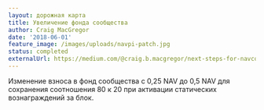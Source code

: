 ```yaml
---
layout: дорожная карта
title: Увеличение фонда сообщества
author: Craig MacGregor
date: '2018-06-01'
feature_image: /images/uploads/navpi-patch.jpg
status: completed
externalUrl: https://medium.com/@craig.b.macgregor/next-steps-for-navcoin-core-e7fa9541dca9
---
```


Изменение взноса в фонд сообщества с 0,25 NAV до 0,5 NAV для сохранения соотношения 80 к 20 при активации статических вознаграждений за&nbsp;блок.
